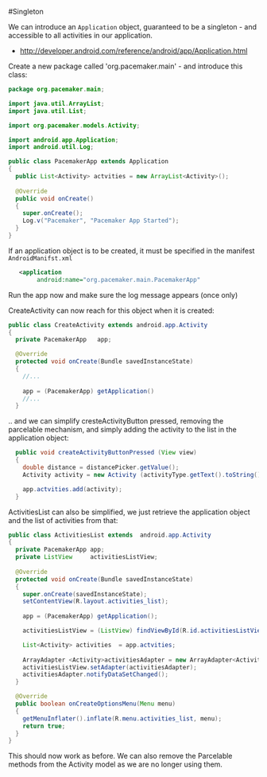 #Singleton

We can introduce an `Application` object, guaranteed to be a singleton - and accessible to all activities in our application.

- <http://developer.android.com/reference/android/app/Application.html>

Create a new package called 'org.pacemaker.main' - and introduce this class:

~~~java
package org.pacemaker.main;

import java.util.ArrayList;
import java.util.List;

import org.pacemaker.models.Activity;

import android.app.Application;
import android.util.Log;

public class PacemakerApp extends Application
{
  public List<Activity> actvities = new ArrayList<Activity>();
  
  @Override
  public void onCreate()
  {
    super.onCreate();
    Log.v("Pacemaker", "Pacemaker App Started");
  }
}
~~~

If an application object is to be created, it must be specified in the manifest `AndroidManifst.xml`

~~~xml
   <application
        android:name="org.pacemaker.main.PacemakerApp"
~~~

Run the app now and make sure the log message appears (once only)

CreateActivity can now reach for this object when it is created:

~~~java
public class CreateActivity extends android.app.Activity
{
  private PacemakerApp   app;

  @Override
  protected void onCreate(Bundle savedInstanceState)
  {
    //...
    
    app = (PacemakerApp) getApplication()
    //...  
  }
~~~

.. and we can simplify cresteActivityButton pressed, removing the parcelable mechanism, and simply adding the activity to the list in the application object:

~~~java
  public void createActivityButtonPressed (View view) 
  {  
    double distance = distancePicker.getValue();
    Activity activity = new Activity (activityType.getText().toString(), activityLocation.getText().toString(), distance);

    app.actvities.add(activity);
  }
~~~ 

ActivitiesList can also be simplified, we just retrieve the application object and the list of activities from that:

~~~java
public class ActivitiesList extends  android.app.Activity
{
  private PacemakerApp app;
  private ListView     activitiesListView;
  
  @Override
  protected void onCreate(Bundle savedInstanceState)
  {
    super.onCreate(savedInstanceState);
    setContentView(R.layout.activities_list);
    
    app = (PacemakerApp) getApplication();

    activitiesListView = (ListView) findViewById(R.id.activitiesListView);

    List<Activity> activities  = app.actvities;
    
    ArrayAdapter <Activity>activitiesAdapter = new ArrayAdapter<Activity>(this, android.R.layout.simple_list_item_1, activities);
    activitiesListView.setAdapter(activitiesAdapter);
    activitiesAdapter.notifyDataSetChanged();
  }

  @Override
  public boolean onCreateOptionsMenu(Menu menu)
  {
    getMenuInflater().inflate(R.menu.activities_list, menu);
    return true;
  }
}
~~~

This should now work as before. We can also remove the Parcelable methods from the Activity model as we are no longer using them.

